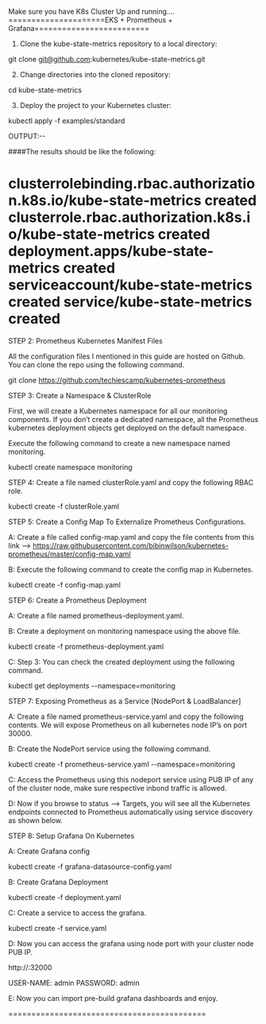 Make sure you have K8s Cluster Up and running....
=====================EKS + Prometheus + Grafana=========================

1. Clone the kube-state-metrics repository to a local directory:

git clone git@github.com:kubernetes/kube-state-metrics.git

2. Change directories into the cloned repository:

cd kube-state-metrics	

3. Deploy the project to your Kubernetes cluster:

kubectl apply -f examples/standard

OUTPUT:-- 

####The results should be like the following:

clusterrolebinding.rbac.authorization.k8s.io/kube-state-metrics created
clusterrole.rbac.authorization.k8s.io/kube-state-metrics created
deployment.apps/kube-state-metrics created
serviceaccount/kube-state-metrics created
service/kube-state-metrics created
========================================

STEP 2: Prometheus Kubernetes Manifest Files

All the configuration files I mentioned in this guide are hosted on Github. You can clone the repo using the following command.

git clone https://github.com/techiescamp/kubernetes-prometheus


STEP 3: Create a Namespace & ClusterRole

First, we will create a Kubernetes namespace for all our monitoring components. If you don’t create a dedicated namespace, all the Prometheus kubernetes deployment objects get deployed on the default namespace.

Execute the following command to create a new namespace named monitoring.

kubectl create namespace monitoring


STEP 4: Create a file named clusterRole.yaml and copy the following RBAC role.

kubectl create -f clusterRole.yaml


STEP 5: Create a Config Map To Externalize Prometheus Configurations.

A: Create a file called config-map.yaml and copy the file contents from this link –> https://raw.githubusercontent.com/bibinwilson/kubernetes-prometheus/master/config-map.yaml

B:  Execute the following command to create the config map in Kubernetes.

kubectl create -f config-map.yaml


STEP 6: Create a Prometheus Deployment

A: Create a file named prometheus-deployment.yaml.

B: Create a deployment on monitoring namespace using the above file.

kubectl create  -f prometheus-deployment.yaml 

C: Step 3: You can check the created deployment using the following command.

kubectl get deployments --namespace=monitoring

 
STEP 7: Exposing Prometheus as a Service [NodePort & LoadBalancer]

A: Create a file named prometheus-service.yaml and copy the following contents. We will expose Prometheus on all kubernetes node IP’s on port 30000.

B: Create the NodePort service using the following command.

kubectl create -f prometheus-service.yaml --namespace=monitoring

C: Access the Prometheus using this nodeport service using PUB IP of any of the cluster node, make sure respective inbond traffic is allowed.

D: Now if you browse to status --> Targets, you will see all the Kubernetes endpoints connected to Prometheus automatically using service discovery as shown below.



STEP 8: Setup Grafana On Kubernetes

A: Create Grafana config 

kubectl create -f grafana-datasource-config.yaml

B: Create Grafana Deployment

kubectl create -f deployment.yaml

C: Create a service to access the grafana.

kubectl create -f service.yaml

D: Now you can access the grafana using node port with your cluster node PUB IP.

http://<your-node-ip>:32000

USER-NAME: admin
PASSWORD: admin

E: Now you can import pre-build grafana dashboards and enjoy.

===========================================
